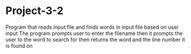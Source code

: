 # Project-3-2
Program that reads input file and finds words in input file based on user input
The program prompts user to enter the filename then it prompts the user to the word to search for then returns the word and the line number it is found on
